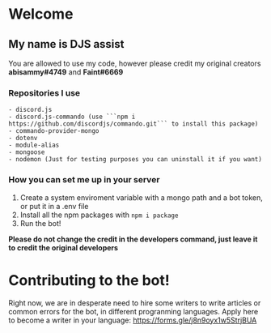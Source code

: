 # Welcome

## My name is DJS assist

You are allowed to use my code, however please credit my original creators **abisammy#4749** and **Faint#6669**

### Repositories I use

````
- discord.js
- discord.js-commando (use ```npm i https://github.com/discordjs/commando.git``` to install this package)
- commando-provider-mongo
- dotenv
- module-alias
- mongoose
- nodemon (Just for testing purposes you can uninstall it if you want)
````

### How you can set me up in your server

1. Create a system enviroment variable with a mongo path and a bot token, or put it in a .env file
2. Install all the npm packages with `npm i package`
3. Run the bot!

**Please do not change the credit in the developers command, just leave it to credit the original developers**

# Contributing to the bot!

Right now, we are in desperate need to hire some writers to write articles or common errors for the bot, in different progranming languages.
Apply here to become a writer in your language:
https://forms.gle/j8n9oyx1w5StrjBUA
